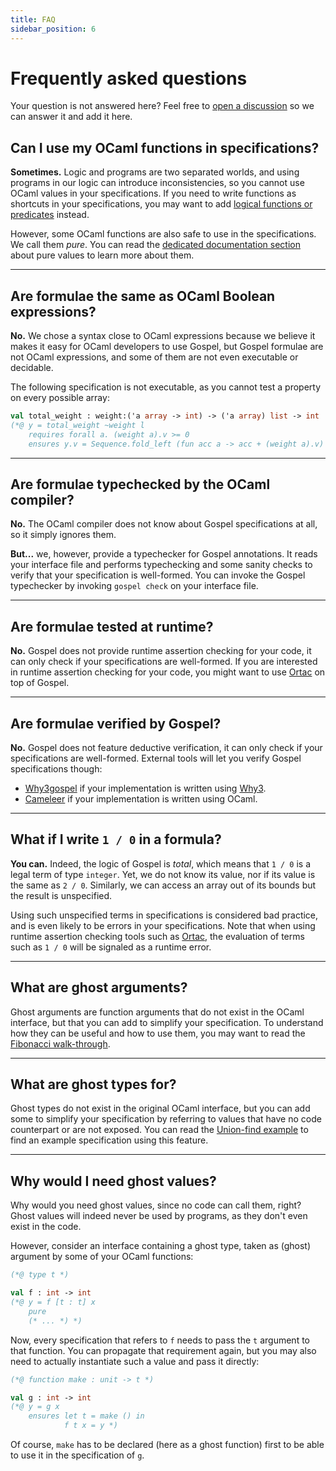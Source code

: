 ```yaml
---
title: FAQ
sidebar_position: 6
---
```


# Frequently asked questions

Your question is not answered here? Feel free to [open a
discussion](https://github.com/ocaml-gospel/gospel/discussions/new) so we can
answer it and add it here.

## Can I use my OCaml functions in specifications?

**Sometimes.** Logic and programs are two separated worlds, and using programs
in our logic can introduce inconsistencies, so you cannot use OCaml values in
your specifications. If you need to write functions as shortcuts in your
specifications, you may want to add [logical functions or
predicates](language/logical) instead.

However, some OCaml functions are also safe to use in the specifications. We
call them *pure*. You can read the [dedicated documentation
section](language/function-contracts#pure-functions) about pure values to learn
more about them.

<hr />

## Are formulae the same as OCaml Boolean expressions?

**No.** We chose a syntax close to OCaml expressions because we believe it makes
it easy for OCaml developers to use Gospel, but Gospel formulae are not OCaml
expressions, and some of them are not even executable or decidable.

The following specification is not executable, as you cannot test a property on
every possible array:

```ocaml {3}
val total_weight : weight:('a array -> int) -> ('a array) list -> int
(*@ y = total_weight ~weight l
    requires forall a. (weight a).v >= 0
    ensures y.v = Sequence.fold_left (fun acc a -> acc + (weight a).v) 0 l.list_content *)
```

<hr />


## Are formulae typechecked by the OCaml compiler?

**No.** The OCaml compiler does not know about Gospel specifications at all, so
it simply ignores them.

**But...** we, however, provide a typechecker for Gospel annotations. It reads
your interface file and performs typechecking and some sanity checks to verify
that your specification is well-formed. You can invoke the Gospel typechecker by
invoking `gospel check` on your interface file.

<hr />

## Are formulae tested at runtime?

**No.** Gospel does not provide runtime assertion checking for your code, it can
only check if your specifications are well-formed. If you are interested in
runtime assertion checking for your code, you might want to use
[Ortac](https://github.com/ocaml-gospel/ortac) on top of Gospel.

<hr />

## Are formulae verified by Gospel?

**No.** Gospel does not feature deductive verification, it can only check if
your specifications are well-formed. External tools will let you
verify Gospel specifications though:
- [Why3gospel](https://github.com/ocaml-gospel/why3gospel) if your
  implementation is written using [Why3](http://why3.lri.fr).
- [Cameleer](https://github.com/ocaml-gospel/cameleer) if your implementation
  is written using OCaml.

<hr />

## What if I write `1 / 0` in a formula?

**You can.** Indeed, the logic of Gospel is _total_, which means that
`1 / 0` is a legal term of type `integer`. Yet, we do not know its
value, nor if its value is the same as `2 / 0`. Similarly, we can
access an array out of its bounds but the result is unspecified.

Using such unspecified terms in specifications is considered bad
practice, and is even likely to be errors in your specifications.
Note that when using runtime assertion checking tools such as
[Ortac](https://github.com/ocaml-gospel/ortac), the evaluation of
terms such as `1 / 0` will be signaled as a runtime error.

<hr />

## What are ghost arguments?

Ghost arguments are function arguments that do not exist in the OCaml interface,
but that you can add to simplify your specification. To understand how they can
be useful and how to use them, you may want to read the [Fibonacci
walk-through](walkthroughs/fibonacci).

<hr />

## What are ghost types for?

Ghost types do not exist in the original OCaml interface, but you can add some
to simplify your specification by referring to values that have no code
counterpart or are not exposed. You can read the [Union-find
example](walkthroughs/union-find) to find an example specification using this
feature.

<hr />

## Why would I need ghost values?

Why would you need ghost values, since no code can call them, right? Ghost
values will indeed never be used by programs, as they don't even exist in the
code.

However, consider an interface containing a ghost type, taken as (ghost)
argument by some of your OCaml functions:

```ocaml
(*@ type t *)

val f : int -> int
(*@ y = f [t : t] x
    pure
    (* ... *) *)
```

Now, every specification that refers to `f` needs to pass the `t` argument to
that function. You can propagate that requirement again, but you may also need
to actually instantiate such a value and pass it directly:

```ocaml
(*@ function make : unit -> t *)

val g : int -> int
(*@ y = g x
    ensures let t = make () in
            f t x = y *)
```

Of course, `make` has to be declared (here as a ghost function) first to be able
to use it in the specification of `g`.
